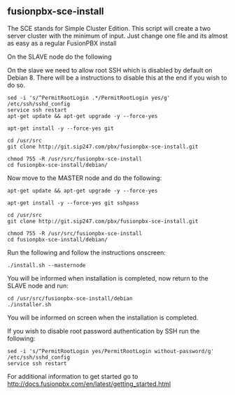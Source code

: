 fusionpbx-sce-install
--------------------------------------
The SCE stands for Simple Cluster Edition. This script will create a two server cluster with the minimum of input.
Just change one file and its almost as easy as a regular FusionPBX install

On the SLAVE node do the following

On the slave we need to allow root SSH which is disabled by default on Debian 8. There will be a instructions to disable this at the end if you wish to do so.

```
sed -i 's/^PermitRootLogin .*/PermitRootLogin yes/g' /etc/ssh/sshd_config
service ssh restart
apt-get update && apt-get upgrade -y --force-yes

apt-get install -y --force-yes git

cd /usr/src
git clone http://git.sip247.com/pbx/fusionpbx-sce-install.git

chmod 755 -R /usr/src/fusionpbx-sce-install
cd fusionpbx-sce-install/debian/
```
Now move to the MASTER node and do the following:

```
apt-get update && apt-get upgrade -y --force-yes

apt-get install -y --force-yes git sshpass

cd /usr/src
git clone http://git.sip247.com/pbx/fusionpbx-sce-install.git

chmod 755 -R /usr/src/fusionpbx-sce-install
cd fusionpbx-sce-install/debian/
```

Run the following and follow the instructions onscreen:
```
./install.sh --masternode
```

You will be informed when installation is completed, now return to the SLAVE node and run:

```
cd /usr/src/fusionpbx-sce-install/debian
./installer.sh
```

You will be informed on screen when the installation is completed.

If you wish to disable root password authentication by SSH run the following:
```
sed -i 's/^PermitRootLogin yes/PermitRootLogin without-password/g' /etc/ssh/sshd_config
service ssh restart
```

For additional information to get started go to http://docs.fusionpbx.com/en/latest/getting_started.html 



